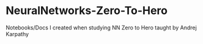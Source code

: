 NeuralNetworks-Zero-To-Hero
================

<!-- WARNING: THIS FILE WAS AUTOGENERATED! DO NOT EDIT! -->

Notebooks/Docs I created when studying NN Zero to Hero taught by Andrej
Karpathy
